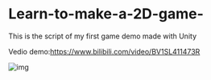 # Learn-to-make-a-2D-game-
This is the script of my first game demo made with Unity

Vedio demo:https://www.bilibili.com/video/BV1SL411473R

![img]()

